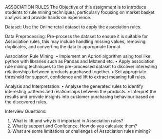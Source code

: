 ASSOCIATION RULES
The Objective of this assignment is to introduce students to rule mining techniques, particularly focusing on market basket analysis and provide hands on experience.

Dataset:
Use the Online retail dataset to apply the association rules.

Data Preprocessing:
Pre-process the dataset to ensure it is suitable for Association rules, this may include handling missing values, removing duplicates, and converting the data to appropriate format.  

Association Rule Mining:
•	Implement an Apriori algorithm using tool like python with libraries such as Pandas and Mlxtend etc.
•	 Apply association rule mining techniques to the pre-processed dataset to discover interesting relationships between products purchased together.
•	Set appropriate threshold for support, confidence and lift to extract meaning full rules.

Analysis and Interpretation:
•	Analyse the generated rules to identify interesting patterns and relationships between the products.
•	Interpret the results and provide insights into customer purchasing behaviour based on the discovered rules.

Interview Questions:
1.	What is lift and why is it important in Association rules?
2.	What is support and Confidence. How do you calculate them?
3.	What are some limitations or challenges of Association rules mining?

